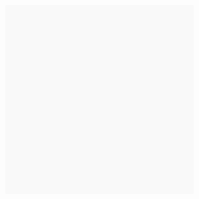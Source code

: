 <div
  data-snack-id="@paulohnm/github.com-paulohnmorais-nlw-copa-mobile"
  data-snack-platform="web"
  data-snack-preview="true"
  data-snack-theme="light"
  style="
    overflow: hidden;
    background: #f9f9f9;
    border: 1px solid var(--color-border);
    border-radius: 4px;
    height: 505px;
    width: 100%;
  "
></div>
<script async src="https://snack.expo.dev/embed.js"></script>
